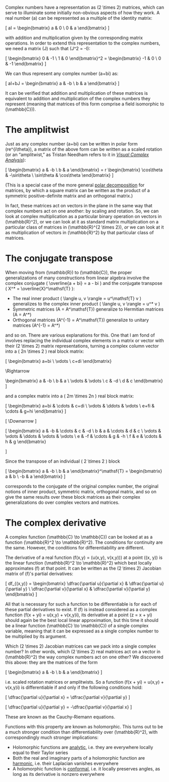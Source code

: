 Complex numbers have a representation as \(2 \times 2\) matrices, which can serve to illuminate some initially non-obvious aspects of how they work. A real number \(a\) can be represented as a multiple of the identity matrix:

\[ aI = \begin{bmatrix} a & 0 \\ 0 & a \end{bmatrix} \]

with addition and multiplication given by the corresponding matrix operations. In order to extend this representation to the complex numbers, we need a matrix \(J\) such that \(J^2 = -I\):

\[ \begin{bmatrix} 0 & -1 \\ 1 & 0 \end{bmatrix}^2 = \begin{bmatrix} -1 & 0 \\ 0 & -1 \end{bmatrix} \]

We can thus represent any complex number \(a+bi\) as:

\[ aI+bJ = \begin{bmatrix} a & -b \\ b & a \end{bmatrix} \]

It can be verified that addition and multiplication of these matrices is equivalent to addition and multiplication of the complex numbers they represent (meaning that matrices of this form comprise a field isomorphic to \(\mathbb{C}\)).

# The amplitwist

Just as any complex number \(a+bi\) can be written in polar form \(re^{i\theta}\), a matrix of the above form can be written as a scaled rotation (or an “amplitwist,” as Tristan Needham refers to it in [*Visual Complex Analysis*](http://usf.usfca.edu/vca/)):

\[ \begin{bmatrix} a & -b \\ b & a \end{bmatrix} = r \begin{bmatrix} \cos\theta & -\sin\theta \\ \sin\theta & \cos\theta \end{bmatrix} \]

(This is a special case of the more general [polar decomposition](https://en.wikipedia.org/wiki/Polar_decomposition) for matrices, by which a square matrix can be written as the product of a symmetric positive-definite matrix and an orthogonal matrix.)

In fact, these matrices act on vectors in the plane in the same way that complex numbers act on one another: by scaling and rotation. So, we can look at complex multiplication as a particular binary operation on vectors in \(\mathbb{R}^2\), or we can look at it as standard matrix multiplication on a particular class of matrices in \(\mathbb{R}^{2 \times 2}\), *or* we can look at it as multiplication of vectors in \(\mathbb{R}^2\) by that particular class of matrices.

# The conjugate transpose

When moving from \(\mathbb{R}\) to \(\mathbb{C}\), the proper generalizations of many constructions from linear algebra involve the complex conjugate \( \overline{a + bi} = a - bi \) and the conjugate transpose \( X^* = \overline{X}^\mathsf{T} \):

- The real inner product \( \langle u, v \rangle = u^\mathsf{T} v \) generalizes to the complex inner product \( \langle u, v \rangle = u^* v \)
- Symmetric matrices \(A = A^\mathsf{T}\) generalize to Hermitian matrices \(A = A^*\)
- Orthogonal matrices \(A^{-1} = A^\mathsf{T}\) generalize to unitary matrices \(A^{-1} = A^*\)

and so on. There are various explanations for this. One that I am fond of involves replacing the individual complex elements in a matrix or vector with their \(2 \times 2\) matrix representations, turning a complex column vector into a \( 2n \times 2 \) real block matrix:

\[ \begin{bmatrix} a+bi \\ \vdots \\ c+di \end{bmatrix}

\Rightarrow

\begin{bmatrix} a & -b \\ b & a \\ \vdots & \vdots \\ c & -d \\ d & c \end{bmatrix}
\]

and a complex matrix into a \( 2m \times 2n \) real block matrix:

\[ \begin{bmatrix} a+bi & \cdots & c+di \\ \vdots & \ddots & \vdots \\ e+fi & \cdots & g+hi \end{bmatrix} \]

\[ \Downarrow \]

\[
\begin{bmatrix}
    a & -b & \cdots & c & -d \\
    b & a & \cdots & d & c \\
    \vdots & \vdots & \ddots & \vdots & \vdots \\
    e & -f & \cdots & g & -h \\
    f & e & \cdots & h & g \end{bmatrix}

\]

Since the transpose of an individual \( 2 \times 2 \) block

\[ \begin{bmatrix} a & -b \\ b & a \end{bmatrix}^\mathsf{T} = \begin{bmatrix} a & b \\ -b & a \end{bmatrix} \]

corresponds to the conjugate of the original complex number, the original notions of inner product, symmetric matrix, orthogonal matrix, and so on give the same results over these block matrices as their complex generalizations do over complex vectors and matrices.

# The complex derivative

A complex function \(\mathbb{C} \to \mathbb{C}\) can be looked at as a function \(\mathbb{R}^2 \to \mathbb{R}^2\). The conditions for continuity are the same. However, the conditions for differentiability are different.

The derivative of a real function \(f(x,y) = (u(x,y), v(x,y))\) at a point \((x, y)\) is the linear function \(\mathbb{R}^2 \to \mathbb{R}^2\) which best locally approximates \(f\) at that point. It can be written as the \(2 \times 2\) Jacobian matrix of \(f\)'s partial derivatives:

\[ df_{(x,y)} = \begin{bmatrix}
    \dfrac{\partial u}{\partial x} & \dfrac{\partial u}{\partial y} \\
    \dfrac{\partial v}{\partial x} & \dfrac{\partial v}{\partial y}
\end{bmatrix} \]

All that is necessary for such a function to be differentiable is for each of these partial derivatives to exist. If \(f\) is instead considered as a complex function \(f(x + yi) = u(x,y) + v(x,y)i\), its derivative at a point \(z = x + yi\) should again be the best local linear approximation, but this time it should be a linear function \(\mathbb{C} \to \mathbb{C}\) of a single complex variable, meaning that it can be expressed as a single complex number to be multiplied by its argument.

Which \(2 \times 2\) Jacobian matrices can we pack into a single complex number? In other words, which \(2 \times 2\) real matrices act on a vector in \(\mathbb{R}^2\) the way complex numbers act on one other? We discovered this above: they are the matrices of the form

\[ \begin{bmatrix} a & -b \\ b & a \end{bmatrix} \]

i.e. scaled rotation matrices or amplitwists. So a function \(f(x + yi) = u(x,y) + v(x,y)i\) is differentiable if and only if the following conditions hold:

\[ \dfrac{\partial u}{\partial x} = \dfrac{\partial v}{\partial y} \]

\[ \dfrac{\partial u}{\partial y} = -\dfrac{\partial v}{\partial x} \]

These are known as the Cauchy-Riemann equations.

Functions with this property are known as holomorphic. This turns out to be a much stronger condition than differentiability over \(\mathbb{R}^2\), with correspondingly much stronger implications:

- Holomorphic functions are [analytic](https://en.wikipedia.org/wiki/Analytic_function), i.e. they are everywhere locally equal to their Taylor series
- Both the real and imaginary parts of a holomorphic function are [harmonic](https://en.wikipedia.org/wiki/Harmonic_function"), i.e. their Laplacian vanishes everywhere
- A holomorphic function is [conformal](https://en.wikipedia.org/wiki/Conformal_map), i.e. it locally preserves angles, as long as its derivative is nonzero everywhere

